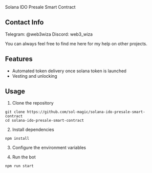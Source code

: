 Solana IDO Presale Smart Contract

## Contact Info

Telegram: @web3wiza
Discord: web3_wiza

You can always feel free to find me here for my help on other projects.

## Features

- Automated token delivery once solana token is launched
- Vesting and unlocking

## Usage
1. Clone the repository
```
git clone https://github.com/sol-magic/solana-ido-presale-smart-contract
cd solana-ido-presale-smart-contract
```
2. Install dependencies
```
npm install
```
3. Configure the environment variables

<!-- Rename the .env.copy file to .env and set RPC and WSS, main wallet's secret key, and jito auth keypair. -->

4. Run the bot

```
npm run start
